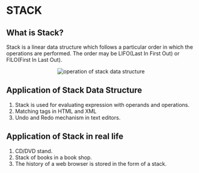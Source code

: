 STACK
======

What is Stack?
---------------

Stack is a linear data structure which follows a particular order in which the operations are performed. The order may be LIFO(Last In First Out) or FILO(First In Last Out).

<p align="center">
<img src="https://cdn1.byjus.com/wp-content/uploads/2022/01/last-in-first-out-in-stack.png" alt="operation of stack data structure">
</p>

Application of Stack Data Structure
-------------------------------------

1. Stack is used for evaluating expression with operands and operations.
2. Matching tags in HTML and XML
3. Undo and Redo mechanism in text editors.


Application of Stack in real life
-----------------------------------

1. CD/DVD stand.
2. Stack of books in a book shop.
3. The history of a web browser is stored in the form of a stack.
